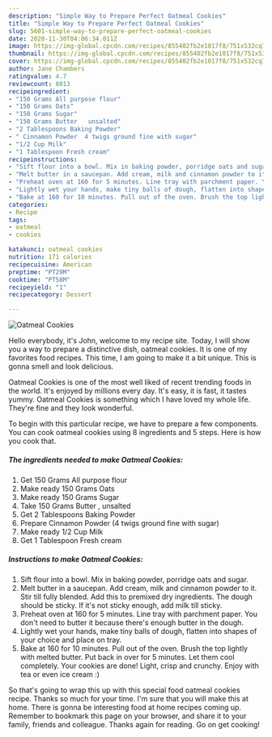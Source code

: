 ```yaml
---
description: "Simple Way to Prepare Perfect Oatmeal Cookies"
title: "Simple Way to Prepare Perfect Oatmeal Cookies"
slug: 5601-simple-way-to-prepare-perfect-oatmeal-cookies
date: 2020-11-30T04:06:34.011Z
image: https://img-global.cpcdn.com/recipes/855402fb2e1017f8/751x532cq70/oatmeal-cookies-recipe-main-photo.jpg
thumbnail: https://img-global.cpcdn.com/recipes/855402fb2e1017f8/751x532cq70/oatmeal-cookies-recipe-main-photo.jpg
cover: https://img-global.cpcdn.com/recipes/855402fb2e1017f8/751x532cq70/oatmeal-cookies-recipe-main-photo.jpg
author: Jane Chambers
ratingvalue: 4.7
reviewcount: 8013
recipeingredient:
- "150 Grams All purpose flour"
- "150 Grams Oats"
- "150 Grams Sugar"
- "150 Grams Butter   unsalted"
- "2 Tablespoons Baking Powder"
- " Cinnamon Powder  4 twigs ground fine with sugar"
- "1/2 Cup Milk"
- "1 Tablespoon Fresh cream"
recipeinstructions:
- "Sift flour into a bowl. Mix in baking powder, porridge oats and sugar."
- "Melt butter in a saucepan. Add cream, milk and cinnamon powder to it. Stir till fully blended. Add this to premixed dry ingredients. The dough should be sticky. If it&#39;s not sticky enough, add milk till sticky."
- "Preheat oven at 160 for 5 minutes. Line tray with parchment paper. You don&#39;t need to butter it because there&#39;s enough butter in the dough."
- "Lightly wet your hands, make tiny balls of dough, flatten into shapes of your choice and place on tray."
- "Bake at 160 for 10 minutes. Pull out of the oven. Brush the top lightly with melted butter. Put back in over for 5 minutes. Let them cool completely. Your cookies are done! Light, crisp and crunchy. Enjoy with tea or even ice cream :)"
categories:
- Recipe
tags:
- oatmeal
- cookies

katakunci: oatmeal cookies 
nutrition: 171 calories
recipecuisine: American
preptime: "PT29M"
cooktime: "PT58M"
recipeyield: "1"
recipecategory: Dessert

---
```



![Oatmeal Cookies](https://img-global.cpcdn.com/recipes/855402fb2e1017f8/751x532cq70/oatmeal-cookies-recipe-main-photo.jpg)

Hello everybody, it's John, welcome to my recipe site. Today, I will show you a way to prepare a distinctive dish, oatmeal cookies. It is one of my favorites food recipes. This time, I am going to make it a bit unique. This is gonna smell and look delicious.

Oatmeal Cookies is one of the most well liked of recent trending foods in the world. It's enjoyed by millions every day. It's easy, it is fast, it tastes yummy. Oatmeal Cookies is something which I have loved my whole life. They're fine and they look wonderful.




To begin with this particular recipe, we have to prepare a few components. You can cook oatmeal cookies using 8 ingredients and 5 steps. Here is how you cook that.

<!--inarticleads1-->

##### The ingredients needed to make Oatmeal Cookies:

1. Get 150 Grams All purpose flour
1. Make ready 150 Grams Oats
1. Make ready 150 Grams Sugar
1. Take 150 Grams Butter ,  unsalted
1. Get 2 Tablespoons Baking Powder
1. Prepare  Cinnamon Powder  (4 twigs ground fine with sugar)
1. Make ready 1/2 Cup Milk
1. Get 1 Tablespoon Fresh cream




<!--inarticleads2-->

##### Instructions to make Oatmeal Cookies:

1. Sift flour into a bowl. Mix in baking powder, porridge oats and sugar.
1. Melt butter in a saucepan. Add cream, milk and cinnamon powder to it. Stir till fully blended. Add this to premixed dry ingredients. The dough should be sticky. If it&#39;s not sticky enough, add milk till sticky.
1. Preheat oven at 160 for 5 minutes. Line tray with parchment paper. You don&#39;t need to butter it because there&#39;s enough butter in the dough.
1. Lightly wet your hands, make tiny balls of dough, flatten into shapes of your choice and place on tray.
1. Bake at 160 for 10 minutes. Pull out of the oven. Brush the top lightly with melted butter. Put back in over for 5 minutes. Let them cool completely. Your cookies are done! Light, crisp and crunchy. Enjoy with tea or even ice cream :)




So that's going to wrap this up with this special food oatmeal cookies recipe. Thanks so much for your time. I'm sure that you will make this at home. There is gonna be interesting food at home recipes coming up. Remember to bookmark this page on your browser, and share it to your family, friends and colleague. Thanks again for reading. Go on get cooking!
